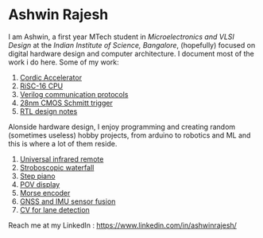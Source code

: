 # Ashwin Rajesh

I am Ashwin, a first year MTech student in *Microelectronics and VLSI Design* at the *Indian Institute of Science, Bangalore*, (hopefully) focused on digital hardware design and computer architecture. I document most of the work i do here. Some of my work:

1) [Cordic Accelerator](https://github.com/Ashwin-Rajesh/Cordic_accelerator)
2) [RiSC-16 CPU](https://github.com/Ashwin-Rajesh/RiSC-16)
3) [Verilog communication protocols](https://github.com/Ashwin-Rajesh/Verilog_comm)
4) [28nm CMOS Schmitt trigger](https://github.com/Ashwin-Rajesh/CMOS_Schmitt)
5) [RTL design notes](https://github.com/Ashwin-Rajesh/RTL_Notes)

Alonside hardware design, I enjoy programming and creating random (sometimes useless) hobby projects, from arduino to robotics and ML and this is where a lot of them reside.

1) [Universal infrared remote](https://github.com/Ashwin-Rajesh/UniversalRemote_ESP32)
2) [Stroboscopic waterfall](https://github.com/Ashwin-Rajesh/Quintessence-StroboscopicWater)
3) [Step piano](https://github.com/Ashwin-Rajesh/Quintessence-StepPiano)
4) [POV display](https://github.com/Ashwin-Rajesh/POV-display)
5) [Morse encoder](https://github.com/Ashwin-Rajesh/Morse-Sender)
6) [GNSS and IMU sensor fusion](https://github.com/Ashwin-Rajesh/Kalman_filter_carla)
7) [CV for lane detection](https://github.com/Ashwin-Rajesh/LaneDetection)

Reach me at my LinkedIn : https://www.linkedin.com/in/ashwinrajesh/
